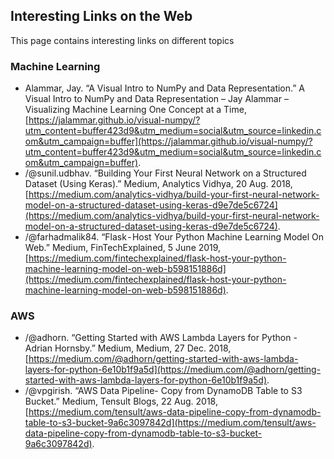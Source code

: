 ## Interesting Links on the Web

This page contains interesting links on different topics

### Machine Learning

  * Alammar, Jay. “A Visual Intro to NumPy and Data Representation.” A Visual Intro to NumPy and Data Representation – Jay Alammar – Visualizing Machine Learning One Concept at a Time, [https://jalammar.github.io/visual-numpy/?utm_content=buffer423d9&utm_medium=social&utm_source=linkedin.com&utm_campaign=buffer](https://jalammar.github.io/visual-numpy/?utm_content=buffer423d9&utm_medium=social&utm_source=linkedin.com&utm_campaign=buffer).
  * /@sunil.udbhav. “Building Your First Neural Network on a Structured Dataset (Using Keras).” Medium, Analytics Vidhya, 20 Aug. 2018, [https://medium.com/analytics-vidhya/build-your-first-neural-network-model-on-a-structured-dataset-using-keras-d9e7de5c6724](https://medium.com/analytics-vidhya/build-your-first-neural-network-model-on-a-structured-dataset-using-keras-d9e7de5c6724).
  * /@farhadmalik84. “Flask - Host Your Python Machine Learning Model On Web.” Medium, FinTechExplained, 5 June 2019, [https://medium.com/fintechexplained/flask-host-your-python-machine-learning-model-on-web-b598151886d](https://medium.com/fintechexplained/flask-host-your-python-machine-learning-model-on-web-b598151886d).

### AWS
  * /@adhorn. “Getting Started with AWS Lambda Layers for Python - Adrian Hornsby.” Medium, Medium, 27 Dec. 2018, [https://medium.com/@adhorn/getting-started-with-aws-lambda-layers-for-python-6e10b1f9a5d](https://medium.com/@adhorn/getting-started-with-aws-lambda-layers-for-python-6e10b1f9a5d).
  * /@vpgirish. “AWS Data Pipeline- Copy from DynamoDB Table to S3 Bucket.” Medium, Tensult Blogs, 22 Aug. 2018, [https://medium.com/tensult/aws-data-pipeline-copy-from-dynamodb-table-to-s3-bucket-9a6c3097842d](https://medium.com/tensult/aws-data-pipeline-copy-from-dynamodb-table-to-s3-bucket-9a6c3097842d).
